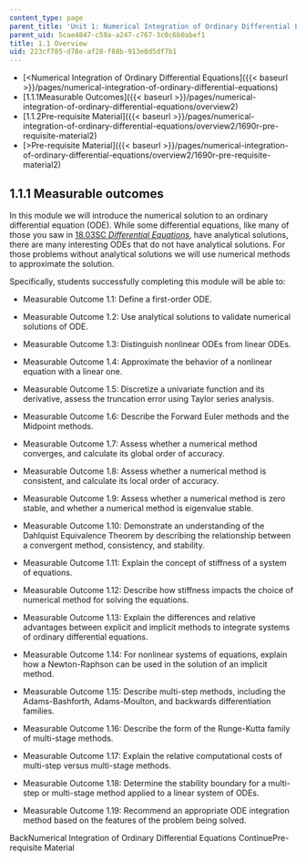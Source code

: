 ```yaml
---
content_type: page
parent_title: 'Unit 1: Numerical Integration of Ordinary Differential Equations'
parent_uid: 5cae4847-c59a-a247-c767-3c0c6b0abef1
title: 1.1 Overview
uid: 223cf785-d78e-af28-f88b-913e0d5df7b1
---
```


*   [\<Numerical Integration of Ordinary Differential Equations]({{< baseurl >}}/pages/numerical-integration-of-ordinary-differential-equations)
*   [1.1.1Measurable Outcomes]({{< baseurl >}}/pages/numerical-integration-of-ordinary-differential-equations/overview2)
*   [1.1.2Pre-requisite Material]({{< baseurl >}}/pages/numerical-integration-of-ordinary-differential-equations/overview2/1690r-pre-requisite-material2)
*   [\>Pre-requisite Material]({{< baseurl >}}/pages/numerical-integration-of-ordinary-differential-equations/overview2/1690r-pre-requisite-material2)

1.1.1 Measurable outcomes
-------------------------

In this module we will introduce the numerical solution to an ordinary differential equation (ODE). While some differential equations, like many of those you saw in [18.03SC _Differential Equations_](/courses/18-03sc-differential-equations-fall-2011), have analytical solutions, there are many interesting ODEs that do not have analytical solutions. For those problems without analytical solutions we will use numerical methods to approximate the solution.

Specifically, students successfully completing this module will be able to:

*   Measurable Outcome 1.1: Define a first-order ODE.
    
*   Measurable Outcome 1.2: Use analytical solutions to validate numerical solutions of ODE.
    
*   Measurable Outcome 1.3: Distinguish nonlinear ODEs from linear ODEs.
    
*   Measurable Outcome 1.4: Approximate the behavior of a nonlinear equation with a linear one.
    
*   Measurable Outcome 1.5: Discretize a univariate function and its derivative, assess the truncation error using Taylor series analysis.
    
*   Measurable Outcome 1.6: Describe the Forward Euler methods and the Midpoint methods.
    
*   Measurable Outcome 1.7: Assess whether a numerical method converges, and calculate its global order of accuracy.
    
*   Measurable Outcome 1.8: Assess whether a numerical method is consistent, and calculate its local order of accuracy.
    
*   Measurable Outcome 1.9: Assess whether a numerical method is zero stable, and whether a numerical method is eigenvalue stable.
    
*   Measurable Outcome 1.10: Demonstrate an understanding of the Dahlquist Equivalence Theorem by describing the relationship between a convergent method, consistency, and stability.
    
*   Measurable Outcome 1.11: Explain the concept of stiffness of a system of equations.
    
*   Measurable Outcome 1.12: Describe how stiffness impacts the choice of numerical method for solving the equations.
    
*   Measurable Outcome 1.13: Explain the differences and relative advantages between explicit and implicit methods to integrate systems of ordinary differential equations.
    
*   Measurable Outcome 1.14: For nonlinear systems of equations, explain how a Newton-Raphson can be used in the solution of an implicit method.
    
*   Measurable Outcome 1.15: Describe multi-step methods, including the Adams-Bashforth, Adams-Moulton, and backwards differentiation families.
    
*   Measurable Outcome 1.16: Describe the form of the Runge-Kutta family of multi-stage methods.
    
*   Measurable Outcome 1.17: Explain the relative computational costs of multi-step versus multi-stage methods.
    
*   Measurable Outcome 1.18: Determine the stability boundary for a multi-step or multi-stage method applied to a linear system of ODEs.
    
*   Measurable Outcome 1.19: Recommend an appropriate ODE integration method based on the features of the problem being solved.
    

BackNumerical Integration of Ordinary Differential Equations ContinuePre-requisite Material